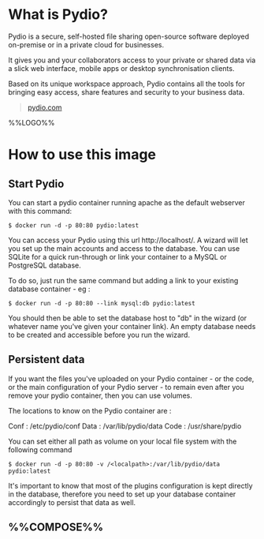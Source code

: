 # What is Pydio?

Pydio is a secure, self-hosted file sharing open-source software deployed on-premise or in a private cloud for businesses.

It gives you and your collaborators access to your private or shared data via a slick web interface, mobile apps or desktop synchronisation clients.

Based on its unique workspace approach, Pydio contains all the tools for bringing easy access, share features and security to your business data.

> [pydio.com](https://pydio.com/)

%%LOGO%%

# How to use this image

## Start Pydio

You can start a pydio container running apache as the default webserver with this command:

```console
$ docker run -d -p 80:80 pydio:latest
```

You can access your Pydio using this url http://localhost/. A wizard will let you set up the main accounts and access to the database. You can use SQLite for a quick run-through or link your container to a MySQL or PostgreSQL database.

To do so, just run the same command but adding a link to your existing database container - eg :

```console
$ docker run -d -p 80:80 --link mysql:db pydio:latest
```

You should then be able to set the database host to "db" in the wizard (or whatever name you've given your container link). An empty database needs to be created and accessible before you run the wizard.

## Persistent data

If you want the files you've uploaded on your Pydio container - or the code, or the main configuration of your Pydio server - to remain even after you remove your pydio container, then you can use volumes.

The locations to know on the Pydio container are :

Conf : /etc/pydio/conf
Data : /var/lib/pydio/data
Code : /usr/share/pydio

You can set either all path as volume on your local file system with the following command

```console
$ docker run -d -p 80:80 -v /<localpath>:/var/lib/pydio/data pydio:latest
```

It's important to know that most of the plugins configuration is kept directly in the database, therefore you need to set up your database container accordingly to persist that data as well.

## %%COMPOSE%%
